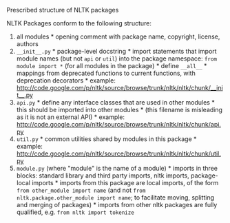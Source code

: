 Prescribed structure of NLTK packages

NLTK Packages conform to the following structure:

  1. all modules
    * opening comment with package name, copyright, license, authors
  2. `__init__.py`
    * package-level docstring
    * import statements that import module names (but not `api` or `util`) into the package namespace: `from module import *` (for all modules in the package)
    * define `__all__`
    * mappings from deprecated functions to current functions, with deprecation decorators
    * example: http://code.google.com/p/nltk/source/browse/trunk/nltk/nltk/chunk/__init__.py
  3. `api.py`
    * define any interface classes that are used in other modules
    * this should be imported into other modules
    * (this filename is misleading as it is not an external API)
    * example: http://code.google.com/p/nltk/source/browse/trunk/nltk/nltk/chunk/api.py
  4. `util.py`
    * common utilities shared by modules in this package
    * example: http://code.google.com/p/nltk/source/browse/trunk/nltk/nltk/chunk/util.py
  5. `module.py` (where "module" is the name of a module)
    * imports in three blocks: standard library and third party imports, nltk imports, package-local imports
    * imports from this package are local imports, of the form `from other_module import name` (and not `from nltk.package.other_module import name`; to facilitate moving, splitting and merging of packages)
    * imports from other nltk packages are fully qualified, e.g. `from nltk import tokenize`
